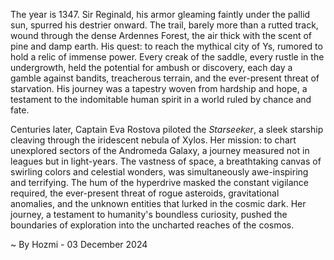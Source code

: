 
The year is 1347.  Sir Reginald, his armor gleaming faintly under the pallid sun, spurred his destrier onward.  The trail, barely more than a rutted track, wound through the dense Ardennes Forest, the air thick with the scent of pine and damp earth.  His quest: to reach the mythical city of Ys, rumored to hold a relic of immense power.  Every creak of the saddle, every rustle in the undergrowth, held the potential for ambush or discovery, each day a gamble against bandits, treacherous terrain, and the ever-present threat of starvation.  His journey was a tapestry woven from hardship and hope, a testament to the indomitable human spirit in a world ruled by chance and fate.


Centuries later, Captain Eva Rostova piloted the *Starseeker*, a sleek starship cleaving through the iridescent nebula of Xylos.  Her mission: to chart unexplored sectors of the Andromeda Galaxy, a journey measured not in leagues but in light-years.  The vastness of space, a breathtaking canvas of swirling colors and celestial wonders, was simultaneously awe-inspiring and terrifying.  The hum of the hyperdrive masked the constant vigilance required, the ever-present threat of rogue asteroids, gravitational anomalies, and the unknown entities that lurked in the cosmic dark.  Her journey, a testament to humanity's boundless curiosity, pushed the boundaries of exploration into the uncharted reaches of the cosmos.

~ By Hozmi - 03 December 2024
